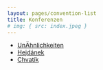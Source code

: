 ```yaml
---
layout: pages/convention-list
title: Konferenzen
# img: { src: index.jpeg }
---
```

* [UnÄhnlichkeiten](unahnlichkeiten/)
* [Hejdánek](hejdanek/)
* [Chvatík](chvatik/)
